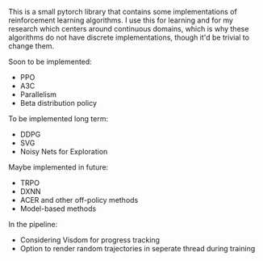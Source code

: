 This is a small pytorch library that contains some implementations of
reinforcement learning algorithms. I use this for learning and for my research
which centers around continuous domains, which is why these algorithms do not
have discrete implementations, though it'd be trivial to change them.

Soon to be implemented:

* PPO
* A3C
* Parallelism
* Beta distribution policy

To be implemented long term:

* DDPG
* SVG
* Noisy Nets for Exploration

Maybe implemented in future:

* TRPO
* DXNN
* ACER and other off-policy methods
* Model-based methods

In the pipeline:
* Considering Visdom for progress tracking
* Option to render random trajectories in seperate thread during training
